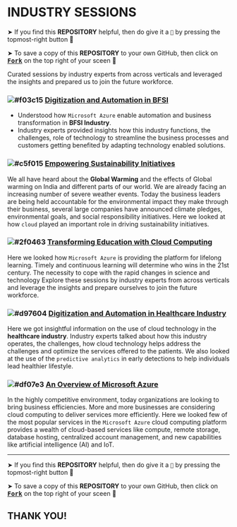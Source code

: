 # INDUSTRY SESSIONS

➤ If you find this **REPOSITORY** helpful, then do give it a `🌟` by pressing the topmost-right button 🤗

➤ To save a copy of this **REPOSITORY** to your own GitHub, then click on <a href="https://github.com/Neklaustares-tPtwP/Microsoft-Future_Ready_Talent-Internship/edit/master/README.md"><kbd><b>Fork</b></kbd></a> on the top right of your sceen 🤗

Curated sessions by industry experts from across verticals and leveraged the insights and prepared us to join the future workforce.

### ![#f03c15](https://via.placeholder.com/15/f03c15/000000?text=+) [Digitization and Automation in BFSI](https://github.com/Neklaustares-tPtwP/Microsoft-Future_Ready_Talent-Internship/tree/master/Industry%20Sessions/Digitization%20and%20Automation%20in%20BFSI)
- Understood how `Microsoft Azure` enable automation and business transformation in **BFSI Industry**. 
- Industry experts provided insights how this industry functions, the challenges, role of technology to streamline the business processes and customers getting benefited by adapting technology enabled solutions.

### ![#c5f015](https://via.placeholder.com/15/c5f015/000000?text=+) [Empowering Sustainability Initiatives](https://github.com/Neklaustares-tPtwP/Microsoft-Future_Ready_Talent-Internship/tree/master/Industry%20Sessions/Empowering%20Sustainability%20Initiatives)

We all have heard about the **Global Warming** and the effects of Global warming on India and different parts of our world. We are already facing an increasing number of severe weather events. Today the business leaders are being held accountable for the environmental impact they make through their business, several large companies have announced climate pledges, environmental goals, and social responsibility initiatives. Here we looked at how `cloud` played an important role in driving sustainability initiatives.

### ![#2f0463](https://via.placeholder.com/15/2f0463/000000?text=+) [Transforming Education with Cloud Computing](https://github.com/Neklaustares-tPtwP/Microsoft-Future_Ready_Talent-Internship/tree/master/Industry%20Sessions/Transforming%20Education%20with%20Cloud%20Computing)

Here we looked how `Microsoft Azure` is providing the platform for lifelong learning. Timely and continuous learning will determine who wins in the 21st century. The necessity to cope with the rapid changes in science and technology Explore these sessions by industry experts from across verticals and leverage the insights and prepare ourselves to join the future workforce.

### ![#d97604](https://via.placeholder.com/15/d97604/000000?text=+) [Digitization and Automation in Healthcare Industry](https://github.com/Neklaustares-tPtwP/Microsoft-Future_Ready_Talent-Internship/tree/master/Industry%20Sessions/Digitization%20and%20Automation%20in%20Healthcare%20Industry)

Here we got insightful information on the use of cloud technology in the **healthcare industry**. Industry experts talked about how this industry operates, the challenges, how cloud technology helps address the challenges and optimize the services offered to the patients. We also looked at the use of the `predictive analytics` in early detections to help individuals lead healthier lifestyle.

### ![#df07e3](https://via.placeholder.com/15/df07e3/000000?text=+) [An Overview of Microsoft Azure](https://github.com/Neklaustares-tPtwP/Microsoft-Future_Ready_Talent-Internship/tree/master/Industry%20Sessions/An%20Overview%20of%20Microsoft%20Azure)

In the highly competitive environment, today organizations are looking to bring business efficiencies. More and more businesses are considering cloud computing to deliver services more efficiently. Here we looked few of the most popular services in the `Microsoft Azure` cloud computing platform provides a wealth of cloud-based services like compute, remote storage, database hosting, centralized account management, and new capabilities like artificial intelligence (AI) and IoT.

<hr>

➤ If you find this **REPOSITORY** helpful, then do give it a `🌟` by pressing the topmost-right button 🤗

➤ To save a copy of this **REPOSITORY** to your own GitHub, then click on <a href="https://github.com/Neklaustares-tPtwP/Microsoft-Future_Ready_Talent-Internship/edit/master/README.md"><kbd><b>Fork</b></kbd></a> on the top right of your sceen 🤗

## THANK YOU!
